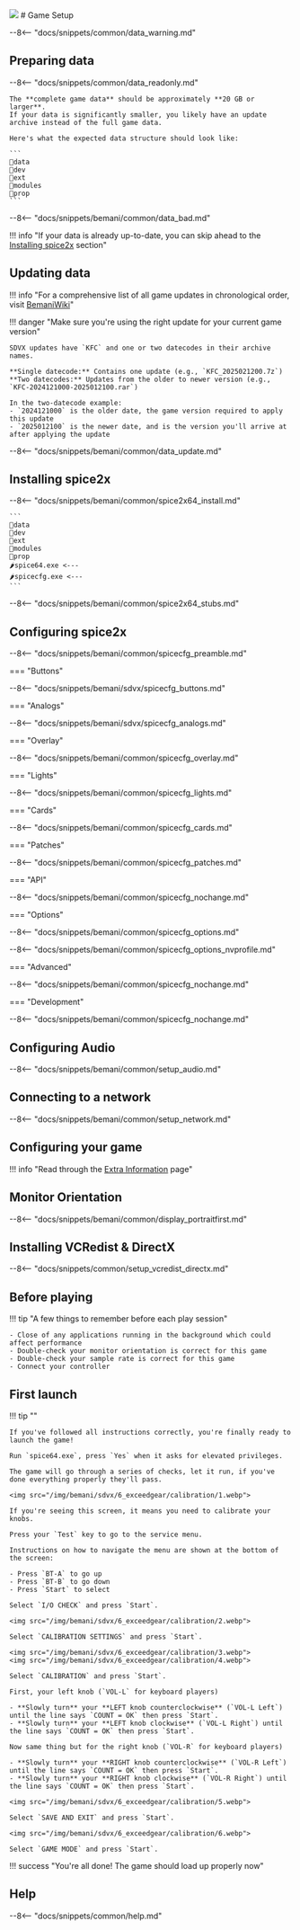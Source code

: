 <img class="header-logo" src="/img/bemani/sdvx/6_exceedgear/logo.webp">
# Game Setup

--8<-- "docs/snippets/common/data_warning.md"

## Preparing data

--8<-- "docs/snippets/common/data_readonly.md"

	The **complete game data** should be approximately **20 GB or larger**.  
	If your data is significantly smaller, you likely have an update archive instead of the full game data.

	Here's what the expected data structure should look like: 

	```
	📂data
	📂dev
	📂ext
	📂modules
	📂prop
	```

--8<-- "docs/snippets/bemani/common/data_bad.md"

!!! info "If your data is already up-to-date, you can skip ahead to the [Installing spice2x](#installing-spice2x) section"

## Updating data

!!! info "For a comprehensive list of all game updates in chronological order, visit [BemaniWiki](https://bemaniwiki.com/?SOUND+VOLTEX+EXCEED+GEAR#sdvxegvernew)"

!!! danger "Make sure you're using the right update for your current game version"

	SDVX updates have `KFC` and one or two datecodes in their archive names.

	**Single datecode:** Contains one update (e.g., `KFC_2025021200.7z`)  
	**Two datecodes:** Updates from the older to newer version (e.g., `KFC-2024121000-2025012100.rar`)

	In the two-datecode example:
	- `2024121000` is the older date, the game version required to apply this update
	- `2025012100` is the newer date, and is the version you'll arrive at after applying the update

--8<-- "docs/snippets/bemani/common/data_update.md"

## Installing spice2x

--8<-- "docs/snippets/bemani/common/spice2x64_install.md"

	```
	📂data
	📂dev
	📂ext
	📂modules
	📂prop
	🌶️spice64.exe <---
	🌶️spicecfg.exe <---
	```

--8<-- "docs/snippets/bemani/common/spice2x64_stubs.md"

## Configuring spice2x

--8<-- "docs/snippets/bemani/common/spicecfg_preamble.md"

=== "Buttons"

--8<-- "docs/snippets/bemani/sdvx/spicecfg_buttons.md"
  
=== "Analogs"

--8<-- "docs/snippets/bemani/sdvx/spicecfg_analogs.md"

=== "Overlay"

--8<-- "docs/snippets/bemani/common/spicecfg_overlay.md"

=== "Lights"

--8<-- "docs/snippets/bemani/common/spicecfg_lights.md"

=== "Cards"

--8<-- "docs/snippets/bemani/common/spicecfg_cards.md"

=== "Patches"

--8<-- "docs/snippets/bemani/common/spicecfg_patches.md"

=== "API"

--8<-- "docs/snippets/bemani/common/spicecfg_nochange.md"

=== "Options"

--8<-- "docs/snippets/bemani/common/spicecfg_options.md"

--8<-- "docs/snippets/bemani/common/spicecfg_options_nvprofile.md"

=== "Advanced"

--8<-- "docs/snippets/bemani/common/spicecfg_nochange.md"

=== "Development"

--8<-- "docs/snippets/bemani/common/spicecfg_nochange.md"

## Configuring Audio

--8<-- "docs/snippets/bemani/common/setup_audio.md"

## Connecting to a network

--8<-- "docs/snippets/bemani/common/setup_network.md"

## Configuring your game

!!! info "Read through the [Extra Information](extras.md) page"

## Monitor Orientation

--8<-- "docs/snippets/bemani/common/display_portraitfirst.md"

## Installing VCRedist & DirectX

--8<-- "docs/snippets/common/setup_vcredist_directx.md"

## Before playing

!!! tip "A few things to remember before each play session"

	- Close of any applications running in the background which could affect performance
	- Double-check your monitor orientation is correct for this game
	- Double-check your sample rate is correct for this game
	- Connect your controller
  
## First launch

!!! tip ""

	If you've followed all instructions correctly, you're finally ready to launch the game!

	Run `spice64.exe`, press `Yes` when it asks for elevated privileges.

	The game will go through a series of checks, let it run, if you've done everything properly they'll pass.

	<img src="/img/bemani/sdvx/6_exceedgear/calibration/1.webp">

	If you're seeing this screen, it means you need to calibrate your knobs.

	Press your `Test` key to go to the service menu.
	
	Instructions on how to navigate the menu are shown at the bottom of the screen:

	- Press `BT-A` to go up
	- Press `BT-B` to go down
	- Press `Start` to select
  
	Select `I/O CHECK` and press `Start`.

	<img src="/img/bemani/sdvx/6_exceedgear/calibration/2.webp">

	Select `CALIBRATION SETTINGS` and press `Start`.

	<img src="/img/bemani/sdvx/6_exceedgear/calibration/3.webp">
	<img src="/img/bemani/sdvx/6_exceedgear/calibration/4.webp">

	Select `CALIBRATION` and press `Start`.

	First, your left knob (`VOL-L` for keyboard players)

    - **Slowly turn** your **LEFT knob counterclockwise** (`VOL-L Left`) until the line says `COUNT = OK` then press `Start`.
	- **Slowly turn** your **LEFT knob clockwise** (`VOL-L Right`) until the line says `COUNT = OK` then press `Start`.

	Now same thing but for the right knob (`VOL-R` for keyboard players)

    - **Slowly turn** your **RIGHT knob counterclockwise** (`VOL-R Left`) until the line says `COUNT = OK` then press `Start`.
	- **Slowly turn** your **RIGHT knob clockwise** (`VOL-R Right`) until the line says `COUNT = OK` then press `Start`.
	
	<img src="/img/bemani/sdvx/6_exceedgear/calibration/5.webp">

	Select `SAVE AND EXIT` and press `Start`.

	<img src="/img/bemani/sdvx/6_exceedgear/calibration/6.webp">

	Select `GAME MODE` and press `Start`.
	
!!! success "You're all done! The game should load up properly now"

## Help

--8<-- "docs/snippets/common/help.md"